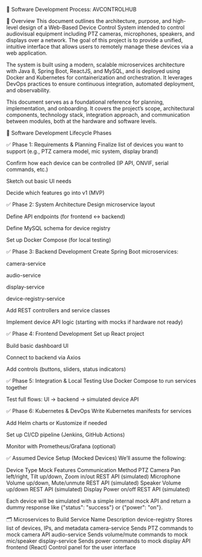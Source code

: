 🔰 Software Development Process: AVCONTROLHUB

🔰 Overview
This document outlines the architecture, purpose, and high-level design of a Web-Based Device Control System intended to control audiovisual equipment including PTZ cameras, microphones, speakers, and displays over a network. The goal of this project is to provide a unified, intuitive interface that allows users to remotely manage these devices via a web application.

The system is built using a modern, scalable microservices architecture with Java 8, Spring Boot, ReactJS, and MySQL, and is deployed using Docker and Kubernetes for containerization and orchestration. It leverages DevOps practices to ensure continuous integration, automated deployment, and observability.

This document serves as a foundational reference for planning, implementation, and onboarding. It covers the project’s scope, architectural components, technology stack, integration approach, and communication between modules, both at the hardware and software levels.

🔰 Software Development Lifecycle Phases

✅ Phase 1: Requirements & Planning
Finalize list of devices you want to support (e.g., PTZ camera model, mic system, display brand)

Confirm how each device can be controlled (IP API, ONVIF, serial commands, etc.)

Sketch out basic UI needs

Decide which features go into v1 (MVP)

✅ Phase 2: System Architecture
Design microservice layout

Define API endpoints (for frontend ↔ backend)

Define MySQL schema for device registry

Set up Docker Compose (for local testing)

✅ Phase 3: Backend Development
Create Spring Boot microservices:

camera-service

audio-service

display-service

device-registry-service

Add REST controllers and service classes

Implement device API logic (starting with mocks if hardware not ready)

✅ Phase 4: Frontend Development
Set up React project

Build basic dashboard UI

Connect to backend via Axios

Add controls (buttons, sliders, status indicators)

✅ Phase 5: Integration & Local Testing
Use Docker Compose to run services together

Test full flows: UI → backend → simulated device API

✅ Phase 6: Kubernetes & DevOps
Write Kubernetes manifests for services

Add Helm charts or Kustomize if needed

Set up CI/CD pipeline (Jenkins, GitHub Actions)

Monitor with Prometheus/Grafana (optional)

✅ Assumed Device Setup (Mocked Devices)
We’ll assume the following:

Device Type	Mock Features	Communication Method
PTZ Camera	Pan left/right, Tilt up/down, Zoom in/out	REST API (simulated)
Microphone	Volume up/down, Mute/unmute	REST API (simulated)
Speaker	Volume up/down	REST API (simulated)
Display	Power on/off	REST API (simulated)

Each device will be simulated with a simple internal mock API and return a dummy response like {"status": "success"} or {"power": "on"}.

🗂️ Microservices to Build
Service Name	        Description
device-registry	        Stores list of devices, IPs, and metadata
camera-service	        Sends PTZ commands to mock camera API
audio-service	        Sends volume/mute commands to mock mic/speaker
display-service	        Sends power commands to mock display API
frontend (React)	    Control panel for the user interface